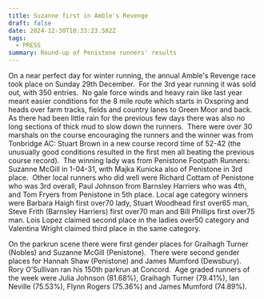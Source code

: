 ```yaml
---
title: Suzanne first in Amble's Revenge
draft: false
date: 2024-12-30T10:33:23.502Z
tags:
  - PRESS
summary: Round-up of Penistone runners' results
---
```

On a near perfect day for winter running, the annual Amble's Revenge race took place on Sunday 29th December.  For the 3rd year running it was sold out, with 350 entries.  No gale force winds and heavy rain like last year meant easier conditions for the 8 mile route which starts in Oxspring and heads over farm tracks, fields and country lanes to Green Moor and back.  As there had been little rain for the previous few days there was also no long sections of thick mud to slow down the runners.  There were over 30 marshals on the course encouraging the runners and the winner was from Tonbridge AC: Stuart Brown in a new course record time of 52-42 (the unusually good conditions resulted in the first men all beating the previous course record).  The winning lady was from Penistone Footpath Runners: Suzanne McGill in 1-04-31, with Majka Kunicka also of Penistone in 3rd place.  Other local runners who did well were Richard Cottam of Penistone who was 3rd overall, Paul Johnson from Barnsley Harriers who was 4th, and Tom Fryers from Penistone in 5th place. Local age category winners were Barbara Haigh first over70 lady, Stuart Woodhead first over65 man, Steve Frith (Barnsley Harriers) first over70 man and Bill Phillips first over75 man.  Lois Lopez claimed second place in the ladies over50 category and Valentina Wright claimed third place in the same category.

On the parkrun scene there were first gender places for Graihagh Turner (Nobles) and Suzanne McGill (Penistone).  There were second gender places for Hannah Shaw (Penistone) and James Mumford (Dewsbury).  Rory O’Sullivan ran his 150th parkrun at Concord.  Age graded runners of the week were Julia Johnson (81.68%), Graihagh Turner (79.41%), Ian Neville (75.53%), Flynn Rogers (75.36%) and James Mumford (74.89%).